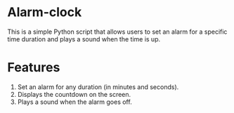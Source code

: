 # Alarm-clock

This is a simple Python script that allows users to set an alarm for a specific time duration and plays a sound when the time is up.

# Features

1. Set an alarm for any duration (in minutes and seconds).
2. Displays the countdown on the screen.
3. Plays a sound when the alarm goes off.
